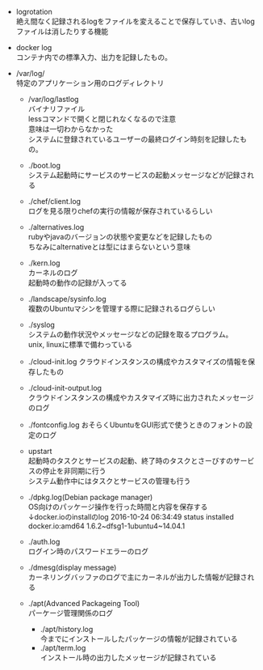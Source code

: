 - logrotation  
  絶え間なく記録されるlogをファイルを変えることで保存していき、古いlogファイルは消したりする機能
- docker log  
  コンテナ内での標準入力、出力を記録したもの。
- /var/log/  
  特定のアプリケーション用のログディレクトリ

  - /var/log/lastlog  
    バイナリファイル  
    lessコマンドで開くと閉じれなくなるので注意   
    意味は一切わからなかった  
    システムに登録されているユーザーの最終ログイン時刻を記録したもの。

  - ./boot.log  
    システム起動時にサービスのサービスの起動メッセージなどが記録される

  - ./chef/client.log  
    ログを見る限りchefの実行の情報が保存されているらしい

  - ./alternatives.log  
    rubyやjavaのバージョンの状態や変更などを記録したもの  
    ちなみにalternativeとは型にはまらないという意味

  - ./kern.log  
    カーネルのログ  
    起動時の動作の記録が入ってる

  - ./landscape/sysinfo.log  
    複数のUbuntuマシンを管理する際に記録されるログらしい

  - ./syslog  
  システムの動作状況やメッセージなどの記録を取るプログラム。  
  unix, linuxに標準で備わっている

  - ./cloud-init.log
    クラウドインスタンスの構成やカスタマイズの情報を保存したもの

  - ./cloud-init-output.log  
    クラウドインスタンスの構成やカスタマイズ時に出力されたメッセージのログ

  - ./fontconfig.log
    おそらくUbuntuをGUI形式で使うときのフォントの設定のログ

  - upstart  
    起動時のタスクとサービスの起動、終了時のタスクとさーびすのサービスの停止を非同期に行う  
    システム動作中にはタスクとサービスの管理も行う

  - ./dpkg.log(Debian package manager)  
    OS向けのパッケージ操作を行った時間と内容を保存する  
    ↓docker.ioのinstallのlog
        2016-10-24 06:34:49 status installed docker.io:amd64 1.6.2~dfsg1-1ubuntu4~14.04.1

  - ./auth.log  
    ログイン時のパスワードエラーのログ

  - ./dmesg(display message)  
    カーネリングバッファのログで主にカーネルが出力した情報が記録される

  - ./apt(Advanced Packageing Tool)  
    パーケージ管理関係のログ
    - ./apt/history.log  
      今までにインストールしたパッケージの情報が記録されている
    - ./apt/term.log  
      インストール時の出力したメッセージが記録されている

